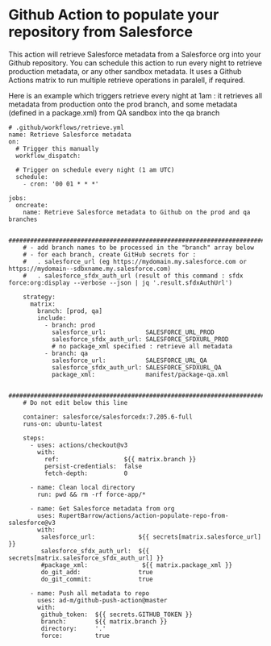 # Github Action to populate your repository from Salesforce

This action will retrieve Salesforce metadata from a Salesforce org into your Github repository.
You can schedule this action to run every night to retrieve production metadata, or any other sandbox metadata.
It uses a Github Actions matrix to run multiple retrieve operations in paralell, if required.

Here is an example which triggers retrieve every night at 1am : it retrieves all metadata from production onto the prod branch, and some metadata (defined in a package.xml) from QA sandbox into the qa branch

```
# .github/workflows/retrieve.yml
name: Retrieve Salesforce metadata
on:
  # Trigger this manually
  workflow_dispatch:
  
  # Trigger on schedule every night (1 am UTC)
  schedule:
    - cron: '00 01 * * *'

jobs:    
  oncreate:
    name: Retrieve Salesforce metadata to Github on the prod and qa branches
    
    ############################################################################################################################
    # - add branch names to be processed in the "branch" array below
    # - for each branch, create GitHub secrets for :
    #   . salesforce_url (eg https://mydomain.my.salesforce.com or https://mydomain--sdbxname.my.salesforce.com)
    #   . salesforce_sfdx_auth_url (result of this command : sfdx force:org:display --verbose --json | jq '.result.sfdxAuthUrl')

    strategy:
      matrix:
        branch: [prod, qa]
        include:
          - branch: prod
            salesforce_url:           SALESFORCE_URL_PROD
            salesforce_sfdx_auth_url: SALESFORCE_SFDXURL_PROD
            # no package_xml specified : retrieve all metadata
          - branch: qa
            salesforce_url:           SALESFORCE_URL_QA
            salesforce_sfdx_auth_url: SALESFORCE_SFDXURL_QA
            package_xml:              manifest/package-qa.xml

    ############################################################################################################################
    # Do not edit below this line

    container: salesforce/salesforcedx:7.205.6-full
    runs-on: ubuntu-latest

    steps:          
      - uses: actions/checkout@v3
        with:
          ref:                  ${{ matrix.branch }}
          persist-credentials:  false
          fetch-depth:          0

      - name: Clean local directory
        run: pwd && rm -rf force-app/*

      - name: Get Salesforce metadata from org
        uses: RupertBarrow/actions/action-populate-repo-from-salesforce@v3
        with:
         salesforce_url:            ${{ secrets[matrix.salesforce_url] }}
         salesforce_sfdx_auth_url:  ${{ secrets[matrix.salesforce_sfdx_auth_url] }}
         #package_xml:               ${{ matrix.package_xml }}
         do_git_add:                true
         do_git_commit:             true
  
      - name: Push all metadata to repo
        uses: ad-m/github-push-action@master
        with:
         github_token:  ${{ secrets.GITHUB_TOKEN }}
         branch:        ${{ matrix.branch }}
         directory:     '.'
         force:         true
```
